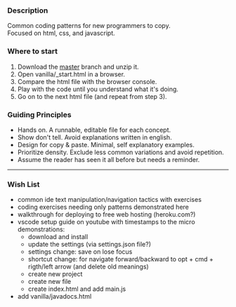 ### Description
Common coding patterns for new programmers to copy.  
Focused on html, css, and javascript.  

### Where to start
1. Download the [master](https://github.com/rockysims/_patterns/archive/master.zip) branch and unzip it.
2. Open vanilla/_start.html in a browser.
3. Compare the html file with the browser console.
4. Play with the code until you understand what it's doing.
5. Go on to the next html file (and repeat from step 3).

### Guiding Principles
- Hands on. A runnable, editable file for each concept.
- Show don't tell. Avoid explanations written in english.
- Design for copy & paste. Minimal, self explanatory examples.
- Prioritize density. Exclude less common variations and avoid repetition.
- Assume the reader has seen it all before but needs a reminder.

---

### Wish List
- common ide text manipulation/navigation tactics with exercises
- coding exercises needing only patterns demonstrated here
- walkthrough for deploying to free web hosting (heroku.com?)
- vscode setup guide on youtube with timestamps to the 
    micro demonstrations:
    - download and install
    - update the settings (via settings.json file?)
    - settings change: save on lose focus
    - shortcut change: for navigate forward/backward to opt + cmd + rigth/left arrow (and delete old meanings)
    - create new project
    - create new file
    - create index.html and add main.js
- add vanilla/javadocs.html
